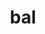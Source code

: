 ---
category: 3-letters
denotation: null
name: bal
reference_link: https://www.etymonline.com/word/bal
root_language: null
root_name: null
title: bal
type: free
word_sums:
- respelling: bal
  sum: 'Bal + '
---